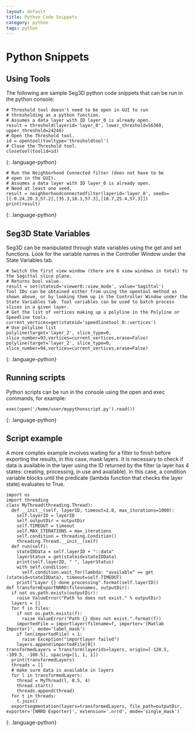 ```yaml
---
layout: default
title: Python Code Snippets
category: python
tags: python
---
```


# Python Snippets

## Using Tools

The following are sample Seg3D python code snippets that can be run in the python console:

~~~
# Threshold tool doesn't need to be open in GUI to run
# thresholding as a python function.
# Assumes a data layer with ID layer_0 is already open.
result = threshold(layerid='layer_0', lower_threshold=56360,
upper_threshold=24248)
# Open the Threshold tool.
id = opentool(tooltype='thresholdtool')
# Close the Threshold tool.
closetool(toolid=id)
~~~
{: .language-python}

~~~
# Run the Neighborhood Connected filter (does not have to be
# open in the GUI).
# Assumes a data layer with ID layer_0 is already open.
# Need at least one seed.
result = neighborhoodconnectedfilter(layerid='layer_0', seeds=
[[-0.24,20.3,57.2],[35.3,18.1,57.3],[18.7,25.4,57.3]])
print(result)
~~~
{: .language-python}

## Seg3D State Variables
Seg3D can be manipulated through state variables using the get and set functions. Look for the variable names in the Controller Window under the State Variables tab.

~~~
# Switch the first view window (there are 6 view windows in total) to
the Sagittal slice plane.
# Returns bool value.
result = set(stateid='viewer0::view_mode', value='Sagittal')
Tool IDs can be obtained either from using the opentool method as shown above, or by looking them up in the Controller Window under the State Variables tab. Tool variables can be used to batch process slices in a given layer.
# Get the list of vertices making up a polyline in the Polyline or
Speedline tools.
current_vertices=get(stateid='speedlinetool_0::vertices')
# Use polyline list
polyline(target='layer_2', slice_type=0,
slice_number=93,vertices=current_vertices,erase=False)
polyline(target='layer_2', slice_type=0,
slice_number=94,vertices=current_vertices,erase=False)
~~~
{: .language-python}

## Running scripts
Python scripts can be run in the console using the open and exec commands, for example:

~~~
exec(open('/home/user/mypythonscript.py').read())
~~~
{: .language-python}

## Script example
A more complex example involves waiting for a filter to finish before exporting the results, in this case, mask layers. It is necessary to check if data is available in the layer using the ID returned by the filter (a layer has 4 states: creating, processing, in use and available).
In this case, a condition variable blocks until the predicate (lambda function that checks the layer state) evaluates to True.

~~~
import os
import threading
class MyThread(threading.Thread):
  def __init__(self, layerID, timeout=2.0, max_iterations=1000):
    self.layerID = layerID
    self.outputDir = outputDir
    self.TIMEOUT = timeout
    self.MAX_ITERATIONS = max_iterations
    self.condition = threading.Condition()
    threading.Thread.__init__(self)
  def run(self):
    stateIDData = self.layerID + "::data"
    layerStatus = get(stateid=stateIDData)
    print(self.layerID, " ", layerStatus)
    with self.condition:
      self.condition.wait_for(lambda: "available" == get
(stateid=stateIDData), timeout=self.TIMEOUT)
    print("Layer {} done processing".format(self.layerID))
def transformExportNRRD(filesnames, outputDir):
  if not os.path.exists(outputDir):
    raise ValueError("Path %s does not exist." % outputDir)
  layers = []
  for f in files:
    if not os.path.exists(f):
      raise ValueError("Path {} does not exist.".format(f))
    importedFile = importlayer(filename=f, importer='[Matlab
Importer]', mode='label_mask')
    if len(importedFile) < 1:
      raise Exception("importlayer failed")
    layers.append(importedFile[0])
transformedLayers = transform(layerids=layers, origin=[-128.5,
-109.5, -108.5], spacing=[1, 1, 1])
  print(transformedLayers)
  threads = []
  # make sure data is available in layers
  for l in transformedLayers:
    thread = MyThread(l, 0.5, 4)
    thread.start()
    threads.append(thread)
  for t in threads:
    t.join()
  exportsegmentation(layers=transformedLayers, file_path=outputDir,
exporter='[NRRD Exporter]', extension='.nrrd', mode='single_mask')
~~~
{: .language-python}
